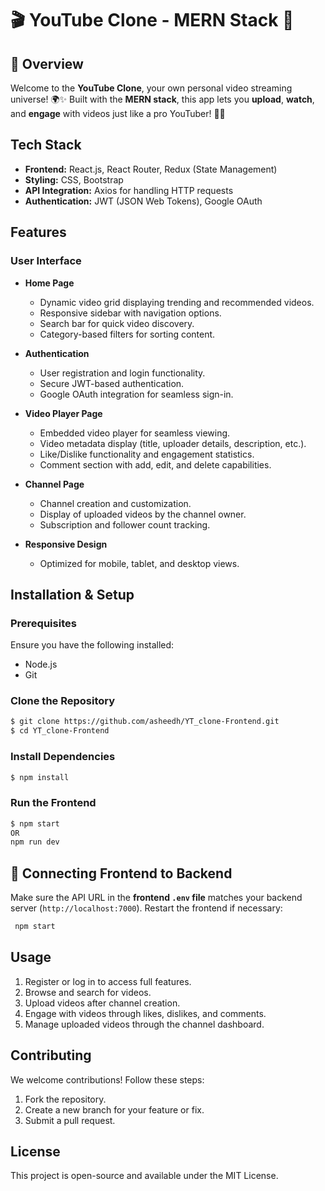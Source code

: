 # 🎬 YouTube Clone - MERN Stack 🚀

## 🌟 Overview
Welcome to the **YouTube Clone**, your own personal video streaming universe! 🌍✨ Built with the **MERN stack**, this app lets you **upload**, **watch**, and **engage** with videos just like a pro YouTuber! 🎥🔥

## Tech Stack
- **Frontend:** React.js, React Router, Redux (State Management)
- **Styling:** CSS, Bootstrap
- **API Integration:** Axios for handling HTTP requests
- **Authentication:** JWT (JSON Web Tokens), Google OAuth

## Features

### User Interface
- **Home Page**
  - Dynamic video grid displaying trending and recommended videos.
  - Responsive sidebar with navigation options.
  - Search bar for quick video discovery.
  - Category-based filters for sorting content.

- **Authentication**
  - User registration and login functionality.
  - Secure JWT-based authentication.
  - Google OAuth integration for seamless sign-in.

- **Video Player Page**
  - Embedded video player for seamless viewing.
  - Video metadata display (title, uploader details, description, etc.).
  - Like/Dislike functionality and engagement statistics.
  - Comment section with add, edit, and delete capabilities.

- **Channel Page**
  - Channel creation and customization.
  - Display of uploaded videos by the channel owner.
  - Subscription and follower count tracking.

- **Responsive Design**
  - Optimized for mobile, tablet, and desktop views.

## Installation & Setup
### Prerequisites
Ensure you have the following installed:
- Node.js
- Git

### Clone the Repository
```sh
$ git clone https://github.com/asheedh/YT_clone-Frontend.git
$ cd YT_clone-Frontend
```

### Install Dependencies
```sh
$ npm install
```
### Run the Frontend
```sh
$ npm start
OR
npm run dev
```

## 📌 Connecting Frontend to Backend
Make sure the API URL in the **frontend `.env` file** matches your backend server (`http://localhost:7000`). Restart the frontend if necessary:
```bash
 npm start
```

## Usage
1. Register or log in to access full features.
2. Browse and search for videos.
3. Upload videos after channel creation.
4. Engage with videos through likes, dislikes, and comments.
5. Manage uploaded videos through the channel dashboard.


## Contributing
We welcome contributions! Follow these steps:
1. Fork the repository.
2. Create a new branch for your feature or fix.
3. Submit a pull request.

## License
This project is open-source and available under the MIT License.

